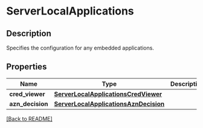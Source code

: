 # ServerLocalApplications

## Description

Specifies the configuration for any embedded applications.


## Properties

Name | Type | Description | Notes
------------ | ------------- | ------------- | -------------
**cred\_viewer** | [**ServerLocalApplicationsCredViewer**](ServerLocalApplicationsCredViewer.md) |  | [optional] 
**azn\_decision** | [**ServerLocalApplicationsAznDecision**](ServerLocalApplicationsAznDecision.md) |  | [optional] 

[[Back to README]](../README.md)



